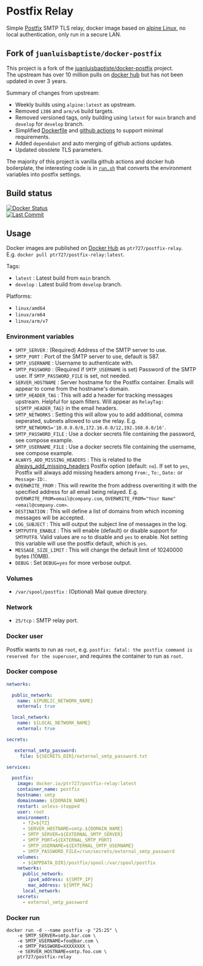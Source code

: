 # Postfix Relay

Simple [Postfix][postfixLink] SMTP TLS relay, docker image based on [alpine Linux][alpineLinuxLink], no local authentication, only run in a secure LAN.

## Fork of `juanluisbaptiste/docker-postfix`

This project is a fork of the [juanluisbaptiste/docker-postfix][juanluisbaptisteLink] project.\
The upstream has over 10 million pulls on [docker hub][juanluisbaptisteDockerLink] but has not been updated in over 3 years.

Summary of changes from upstream:

- Weekly builds using `alpine:latest` as upstream.
- Removed `i386` and `arm/v6` build targets.
- Removed versioned tags, only building using `latest` for `main` branch and `develop` for `develop` branch.
- Simplified [Dockerfile](./Dockerfile) and [github actions](./.github/workflows/buildpush.yml) to support minimal requirements.
- Added `dependabot` and auto merging of github actions updates.
- Updated obsolete TLS parameters.

The majority of this project is vanilla github actions and docker hub boilerplate, the interesting code is in [`run.sh`](./run.sh) that converts the environment variables into postfix settings.

## Build status

[![Docker Status][docker-status-shield]][actions-link]\
[![Last Commit][last-commit-shield]][commit-link]

## Usage

Docker images are published on [Docker Hub](https://hub.docker.com/r/ptr727/postfix-relay) as `ptr727/postfix-relay`.\
E.g. `docker pull ptr727/postfix-relay:latest`.

Tags:

- `latest` : Latest build from `main` branch.
- `develop` : Latest build from `develop` branch.

Platforms:

- `linux/amd64`
- `linux/arm64`
- `linux/arm/v7`

### Environment variables

- `SMTP_SERVER` : (Required) Address of the SMTP server to use.
- `SMTP_PORT` : Port of the SMTP server to use, default is 587.
- `SMTP_USERNAME` : Username to authenticate with.
- `SMTP_PASSWORD` : (Required if `SMTP_USERNAME` is set) Password of the SMTP user. If `SMTP_PASSWORD_FILE` is set, not needed.
- `SERVER_HOSTNAME` : Server hostname for the Postfix container. Emails will appear to come from the hostname's domain.
- `SMTP_HEADER_TAG` : This will add a header for tracking messages upstream. Helpful for spam filters. Will appear as `RelayTag: ${SMTP_HEADER_TAG}` in the email headers.
- `SMTP_NETWORKS` : Setting this will allow you to add additional, comma seperated, subnets allowed to use the relay. E.g. `SMTP_NETWORKS='10.0.0.0/8,172.16.0.0/12,192.168.0.0/16'`.
- `SMTP_PASSWORD_FILE` : Use a docker secrets file containing the password, see compose example.
- `SMTP_USERNAME_FILE` : Use a docker secrets file containing the username, see compose example.
- `ALWAYS_ADD_MISSING_HEADERS` : This is related to the [always\_add\_missing\_headers][alwaysAddMissingHeadersLink] Postfix option (default: `no`). If set to `yes`, Postfix will always add missing headers among `From:`, `To:`, `Date:` or `Message-ID:`.
- `OVERWRITE_FROM` : This will rewrite the from address overwriting it with the specified address for all email being relayed. E.g. `OVERWRITE_FROM=email@company.com`, `OVERWRITE_FROM="Your Name" <email@company.com>`.
- `DESTINATION` : This will define a list of domains from which incoming messages will be accepted.
- `LOG_SUBJECT` : This will output the subject line of messages in the log.
- `SMTPUTF8_ENABLE` : This will enable (default) or disable support for `SMTPUTF8`. Valid values are `no` to disable and `yes` to enable. Not setting this variable will use the postfix default, which is `yes`.
- `MESSAGE_SIZE_LIMIT` : This will change the default limit of 10240000 bytes (10MB).
- `DEBUG` : Set `DEBUG=yes` for more verbose output.

### Volumes

- `/var/spool/postfix` : (Optional) Mail queue directory.

### Network

- `25/tcp` : SMTP relay port.

### Docker user

Postfix wants to run as `root`, e.g. `postfix: fatal: the postfix command is reserved for the superuser`, and requires the container to run as `root`.

### Docker compose

```yaml
networks:

  public_network:
    name: ${PUBLIC_NETWORK_NAME}
    external: true

  local_network:
    name: ${LOCAL_NETWORK_NAME}
    external: true

secrets:

   external_smtp_password:
     file: ${SECRETS_DIR}/external_smtp_password.txt

services:

  postfix:
    image: docker.io/ptr727/postfix-relay:latest
    container_name: postfix
    hostname: smtp
    domainname: ${DOMAIN_NAME}
    restart: unless-stopped
    user: root
    environment:
      - TZ=${TZ}
      - SERVER_HOSTNAME=smtp.${DOMAIN_NAME}
      - SMTP_SERVER=${EXTERNAL_SMTP_SERVER}
      - SMTP_PORT=${EXTERNAL_SMTP_PORT}
      - SMTP_USERNAME=${EXTERNAL_SMTP_USERNAME}
      - SMTP_PASSWORD_FILE=/run/secrets/external_smtp_password
    volumes:
      - ${APPDATA_DIR}/postfix/spool:/var/spool/postfix
    networks:
      public_network:
        ipv4_address: ${SMTP_IP}
        mac_address: ${SMTP_MAC}
      local_network:
    secrets:
      - external_smtp_password
```

### Docker run

```console
docker run -d --name postfix -p "25:25" \
    -e SMTP_SERVER=smtp.bar.com \
    -e SMTP_USERNAME=foo@bar.com \
    -e SMTP_PASSWORD=XXXXXXXX \
    -e SERVER_HOSTNAME=smtp.foo.com \
    ptr727/postfix-relay
```

[docker-status-shield]: https://img.shields.io/github/actions/workflow/status/ptr727/postfix-relay/release.yml?logo=github&label=Docker%20Build
[last-commit-shield]: https://img.shields.io/github/last-commit/ptr727/postfix-relay?logo=github&label=Last%20Commit
[commit-link]: https://github.com/ptr727/postfix-relay/commits/main
[actions-link]: https://github.com/ptr727/postfix-relay/actions
[alwaysAddMissingHeadersLink]: http://www.postfix.org/postconf.5.html#always_add_missing_headers
[postfixLink]: https://www.postfix.org
[alpineLinuxLink]: https://alpinelinux.org/
[juanluisbaptisteLink]: https://github.com/juanluisbaptiste/docker-postfix
[juanluisbaptisteDockerLink]: https://hub.docker.com/r/juanluisbaptiste/postfix
